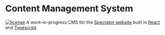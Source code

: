 # Content Management System
[![license](https://img.shields.io/github/license/mashape/apistatus.svg)]()
A work-in-progress CMS for the [Spectator website](https://stuyspec.com) built in [React](https://github.com/facebook/react) and [Typescript](https://www.typescriptlang.org/).
